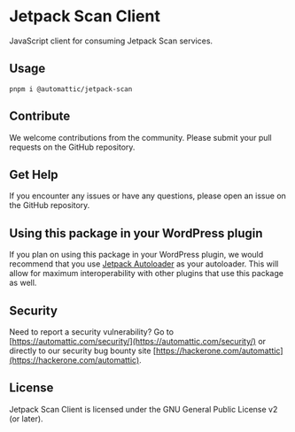 # Jetpack Scan Client

JavaScript client for consuming Jetpack Scan services.

## Usage

```
pnpm i @automattic/jetpack-scan
```

## Contribute

We welcome contributions from the community. Please submit your pull requests on the GitHub repository.

## Get Help

If you encounter any issues or have any questions, please open an issue on the GitHub repository.

## Using this package in your WordPress plugin

If you plan on using this package in your WordPress plugin, we would recommend that you use [Jetpack Autoloader](https://packagist.org/packages/automattic/jetpack-autoloader) as your autoloader. This will allow for maximum interoperability with other plugins that use this package as well.

## Security

Need to report a security vulnerability? Go to [https://automattic.com/security/](https://automattic.com/security/) or directly to our security bug bounty site [https://hackerone.com/automattic](https://hackerone.com/automattic).

## License

Jetpack Scan Client is licensed under the GNU General Public License v2 (or later).
